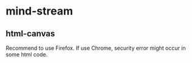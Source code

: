 
# mind-stream

## html-canvas

Recommend to use Firefox.
If use Chrome, security error might occur in some html code. 

